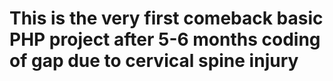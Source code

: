 # This is the very first comeback basic PHP project after 5-6 months coding of gap due to cervical spine injury

